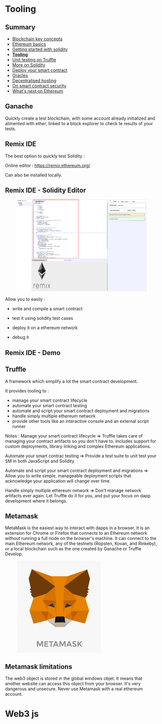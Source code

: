 # Tooling

<!-- .slide: class="page-title" -->



## Summary

<!-- .slide: class="toc" -->

- [Blockchain key concepts](#/1)
- [Ethereum basics](#/2)
- [Getting started with solidity](#/3)
- **[Tooling](#/4)**
- [Unit testing on Truffle](#/5)
- [More on Solidity](#/6)
- [Deploy your smart contract](#/7)
- [Oracles](#/8)
- [Decentralised hosting](#/9)
- [On smart contract security](#/10)
- [What's next on Ethereum](#/11)



## Ganache

Quickly create a test blockchain, with some account already initialized and alimented with ether, linked to a block explorer to check te results of your tests.



<!-- .slide: class="page-demo" -->



## Remix IDE

The best option to quickly test Solidity :

Online editor : https://remix.ethereum.org/

Can also be installed locally.



## Remix IDE - Solidity Editor
<figure> 
    <img src="ressources/remix_editor.png" alt="remix editor" height="300px"/>
</figure>

Allow you to easily : 

- write and compile a smart contract

- test it using solidity test cases

- deploy it on a ethereum network

- debug it



## Remix IDE - Demo

<!-- .slide: class="page-demo" -->



## Truffle

A framework which simplify a lot the smart contract development.

<!-- .element style="margin-top:50px"-->
It provides tooling to :

- manage your smart contract lifecycle
- automate your smart contract testing
- automate and script your smart contract deployment and migrations
- handle simply multiple ethereum network
- provide other tools like an interactive console and an external script runner

Notes :
Manage your smart contract lifecycle =>
Truffle takes care of managing your contract artifacts so you don't have to. Includes support for custom deployments, library linking and complex Ethereum applications.

Automate your smart contrac testing =>
Provide a test suite to unit test your SM in both JavaScript and Solidity

Automate and script your smart contract deployment and migrations =>
Allow you to write simple, manageable deployment scripts that acknowledge your application will change over time.

Handle simply multiple ethereum network =>
Don't manage network artifacts ever again. Let Truffle do it for you, and put your focus on dapp development where it belongs.



## Metamask

MetaMask is the easiest way to interact with dapps in a browser. It is an extension for Chrome or Firefox that connects to an Ethereum network without running a full node on the browser's machine. It can connect to the main Ethereum network, any of the testnets (Ropsten, Kovan, and Rinkeby), or a local blockchain such as the one created by Ganache or Truffle Develop.

<figure> 
    <img src="ressources/metamask.png" alt="metamask" height="300px"/>
</figure>



## Metamask limitations

The web3 object is stored in the global windows objet. It means that another website can access this object from your browser. It's very dangerous and unsecure. Never use Metamask with a real ethereum account.



# Web3 js



<!-- .slide: class="page-questions" -->



<!-- .slide: class="page-tp4" -->
